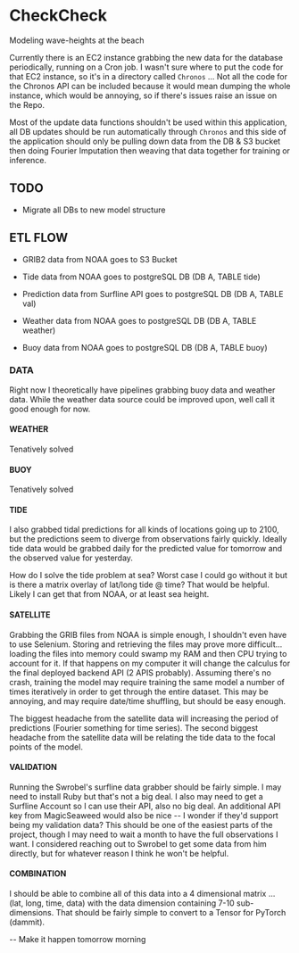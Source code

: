 # CheckCheck
Modeling wave-heights at the beach

Currently there is an EC2 instance grabbing the new data for the database periodically, running on a Cron job.  I wasn't sure where to put the code for that EC2 instance, so it's in a directory called `Chronos` ... Not all the code for the Chronos API can be included because it would mean dumping the whole instance, which would be annoying, so if there's issues raise an issue on the Repo.

Most of the update data functions shouldn't be used within this application, all DB updates should be run automatically through `Chronos` and this side of the application should only be pulling down data from the DB & S3 bucket then doing Fourier Imputation then weaving that data together for training or inference.

## TODO

- Migrate all DBs to new model structure

## ETL FLOW

- GRIB2 data from NOAA goes to S3 Bucket

- Tide data from NOAA goes to postgreSQL DB (DB A, TABLE tide)

- Prediction data from Surfline API goes to postgreSQL DB (DB A, TABLE val)

- Weather data from NOAA goes to postgreSQL DB (DB A, TABLE weather)

- Buoy data from NOAA goes to postgreSQL DB (DB A, TABLE buoy)

### DATA
Right now I theoretically have pipelines grabbing buoy data and weather data.  While the weather data source could be improved upon, well call it good enough for now.  

#### WEATHER
Tenatively solved

#### BUOY
Tenatively solved

#### TIDE
I also grabbed tidal predictions for all kinds of locations going up to 2100, but the predictions seem to diverge from observations fairly quickly.  Ideally tide data would be grabbed daily for the predicted value for tomorrow and the observed value for yesterday.

How do I solve the tide problem at sea?  Worst case I could go without it but is there a matrix overlay of lat/long tide @ time?  That would be helpful.  Likely I can get that from NOAA, or at least sea height.

#### SATELLITE
Grabbing the GRIB files from NOAA is simple enough, I shouldn't even have to use Selenium.  Storing and retrieving the files may prove more difficult... loading the files into memory could swamp my RAM and then CPU trying to account for it.  If that happens on my computer it will change the calculus for the final deployed backend API (2 APIS probably).  Assuming there's no crash, training the model may require training the same model a number of times iteratively in order to get through the entire dataset.  This may be annoying, and may require date/time shuffling, but should be easy enough. 

The biggest headache from the satellite data will increasing the period of predictions (Fourier something for time series).  The second biggest headache from the satellite data will be relating the tide data to the focal points of the model.

#### VALIDATION
Running the Swrobel's surfline data grabber should be fairly simple.  I may need to install Ruby but that's not a big deal.  I also may need to get a Surfline Account so I can use their API, also no big deal.  An additional API key from MagicSeaweed would also be nice -- I wonder if they'd support being my validation data?  This should be one of the easiest parts of the project, though I may need to wait a month to have the full observations I want.  I considered reaching out to Swrobel to get some data from him directly, but for whatever reason I think he won't be helpful.


#### COMBINATION

I should be able to combine all of this data into a 4 dimensional matrix ... (lat, long, time, data) with the data dimension containing 7-10 sub-dimensions.  That should be fairly simple to convert to a Tensor for PyTorch (dammit).

-- Make it happen tomorrow morning

